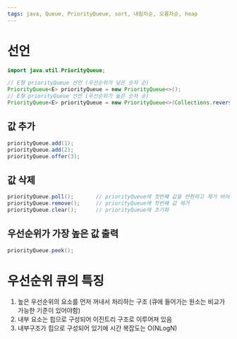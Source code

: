 ```yaml
---
tags: java, Queue, PriorityQueue, sort, 내림차순, 오름차순, heap
---
```

# 선언
```java
import java.util.PriorityQueue; 

// E형 priorityQueue 선언 (우선순위가 낮은 숫자 순)
PriorityQueue<E> priorityQueue = new PriorityQueue<>();
// E형 priorityQueue 선언 (우선순위가 높은 숫자 순)
PriorityQueue<E> priorityQueue = new PriorityQueue<>(Collections.reverseOrder());
```
## 값 추가
``` java
priorityQueue.add(1);
priorityQueue.add(2);
priorityQueue.offer(3);
```
## 값 삭제
```java
priorityQueue.poll();       // priorityQueue에 첫번째 값을 반환하고 제거 비어있다면 null
priorityQueue.remove();     // priorityQueue에 첫번째 값 제거
priorityQueue.clear();      // priorityQueue에 초기화
```
## 우선순위가 가장 높은 값 출력
``` java
priorityQueue.peek();
```

# 우선순위 큐의 특징

1. 높은 우선순위의 요소를 먼저 꺼내서 처리하는 구조 (큐에 들어가는 원소는 비교가 가능한 기준이 있어야함)
2. 내부 요소는 힙으로 구성되어 이진트리 구조로 이루어져 있음
3. 내부구조가 힙으로 구성되어 있기에 시간 복잡도는 O(NLogN)